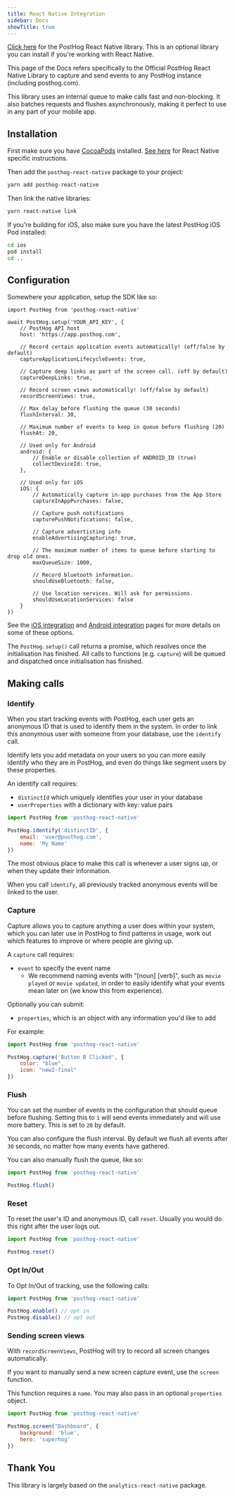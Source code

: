 ```yaml
---
title: React Native Integration
sidebar: Docs
showTitle: true
---
```


[Click here](https://github.com/PostHog/posthog-react-native) for the PostHog React Native library. This is an optional library you can install if you're working with React Native. 

This page of the Docs refers specifically to the Official PostHog React Native Library to capture and send events to any PostHog instance (including posthog.com).

This library uses an internal queue to make calls fast and non-blocking. It also batches requests and flushes asynchronously, 
making it perfect to use in any part of your mobile app.

## Installation

First make sure you have [CocoaPods](https://cocoapods.org/) installed. 
[See here](https://reactnative.dev/docs/integration-with-existing-apps#configuring-cocoapods-dependencies) for React Native specific instructions.

Then add the `posthog-react-native` package to your project:

```bash
yarn add posthog-react-native
```

Then link the native libraries:

```bash
yarn react-native link
```

If you're building for iOS, also make sure you have the latest PostHog iOS Pod installed: 

```bash
cd ios
pod install
cd ..
```

## Configuration

Somewhere your application, setup the SDK like so:

```
import PostHog from 'posthog-react-native'

await PostHog.setup('YOUR_API_KEY', {
    // PostHog API host
    host: 'https://app.posthog.com',

    // Record certain application events automatically! (off/false by default)
    captureApplicationLifecycleEvents: true,

    // Capture deep links as part of the screen call. (off by default)
    captureDeepLinks: true,

    // Record screen views automatically! (off/false by default)
    recordScreenViews: true,

    // Max delay before flushing the queue (30 seconds)
    flushInterval: 30,

    // Maximum number of events to keep in queue before flushing (20)
    flushAt: 20,

    // Used only for Android
    android: {
        // Enable or disable collection of ANDROID_ID (true)
        collectDeviceId: true,
    },

    // Used only for iOS
    iOS: {
        // Automatically capture in-app purchases from the App Store
        captureInAppPurchases: false,

        // Capture push notifications
        capturePushNotifications: false,

        // Capture advertisting info
        enableAdvertisingCapturing: true,

        // The maximum number of items to queue before starting to drop old ones.
        maxQueueSize: 1000,

        // Record bluetooth information.
        shouldUseBluetooth: false,

        // Use location services. Will ask for permissions.
        shouldUseLocationServices: false
    }
})
```

See the [iOS integration](https://posthog.com/docs/integrations/ios-integration) and 
[Android integration](https://posthog.com/docs/integrations/android-integration) pages for more details on
some of these options.

The `PostHog.setup()` call returns a promise, which resolves once the initialisation
has finished. All calls to functions (e.g. `capture`) will be queued and dispatched once
initialisation has finished. 

## Making calls

### Identify

When you start tracking events with PostHog, each user gets an anonymous ID that is used to identify them in the system.
In order to link this anonymous user with someone from your database, use the `identify` call. 

Identify lets you add metadata on your users so you can more easily identify who they are in PostHog, and even do things 
like segment users by these properties.

An identify call requires:

* `distinctId` which uniquely identifies your user in your database
* `userProperties` with a dictionary with key: value pairs

```javascript
import PostHog from 'posthog-react-native'

PostHog.identify('distinctID', {
    email: 'user@posthog.com',
    name: 'My Name'
})
```

The most obvious place to make this call is whenever a user signs up, or when they update their information.

When you call `identify`, all previously tracked anonymous events will be linked to the user.

### Capture

Capture allows you to capture anything a user does within your system, which you can later use in PostHog to find 
patterns in usage, work out which features to improve or where people are giving up.

A `capture` call requires:

* `event` to specify the event name
  * We recommend naming events with "[noun] [verb]", such as `movie played` or `movie updated`, in order to easily identify what your events mean later on (we know this from experience).

Optionally you can submit:

* `properties`, which is an object with any information you'd like to add

For example:

```javascript
import PostHog from 'posthog-react-native'

PostHog.capture('Button B Clicked', {
    color: "blue",
    icon: "new2-final"
})
```

### Flush

You can set the number of events in the configuration that should queue before flushing. 
Setting this to `1` will send events immediately and will use more battery. This is set to `20` by default.

You can also configure the flush interval. By default we flush all events after `30` seconds,
no matter how many events have gathered.

You can also manually flush the queue, like so:

```javascript
import PostHog from 'posthog-react-native'

PostHog.flush()
```

### Reset

To reset the user's ID and anonymous ID, call `reset`. Usually you would do this right after the user logs out.

```javascript
import PostHog from 'posthog-react-native'

PostHog.reset()
```

### Opt In/Out

To Opt In/Out of tracking, use the following calls:

```javascript
import PostHog from 'posthog-react-native'

PostHog.enable() // opt in
PostHog.disable() // opt out
```

### Sending screen views

With `recordScreenViews`, PostHog will try to record all screen changes automatically.

If you want to manually send a new screen capture event, use the `screen` function.

This function requires a `name`. You may also pass in an optional `properties` object.

```javascript
import PostHog from 'posthog-react-native'

PostHog.screen("Dashboard", {
    background: 'blue',
    hero: 'superhog'
})
```

## Thank You

This library is largely based on the `analytics-react-native` package.
